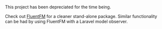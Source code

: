 This project has been depreciated for the time being.

Check out [FluentFM](https://github.com/thyyppa/fluent-fm) for a cleaner stand-alone package. Similar functionality can be had by using FluentFM with a Laravel model observer.
